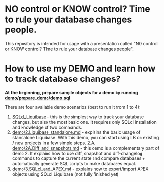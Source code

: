 # NO control or KNOW control? Time to rule your database changes people.

This repository is intended for usage with a presentation called "NO control or KNOW control? TIme to rule your database changes people".
# How to use my DEMO and learn how to track database changes?

**At the beginning, prepare sample objects for a demo by running [demo/prepare_demo/demo.sql](demo/prepare_demo/demo.sql)**

There are four available demo scenarios (best to run it from 1 to 4):
1. [SQLcl_Liquibase](demo/1.SQLcl_Liquibase.md)  - this is the simplest way to track your database changes, but also the most basic one. It requires only SQLcl installation and knowledge of two commands.
2. [demo/2.Liquibase_standalone.md](demo/2.Liquibase_standalone.md) - explains the basic usage of standalone Liquibase. With this demo, you can start using LB on existing / new projects in a few simple steps.
2.A. [demo/2A.Diff_and_snapshots.md](demo/2A.Diff_and_snapshots.md) - this demo is a complementary part of demo 2. It explains how to use diff, snapshot and diff-changelog commands to capture the current state and compare databases + automatically generate SQL scripts to make databases equal.
3. [demo/3.SQLcl_and_APEX.md](demo/3.SQLcl_and_APEX.md) - explains how to export/import APEX objects using SQLcl Liquibase (not fully finished yet)